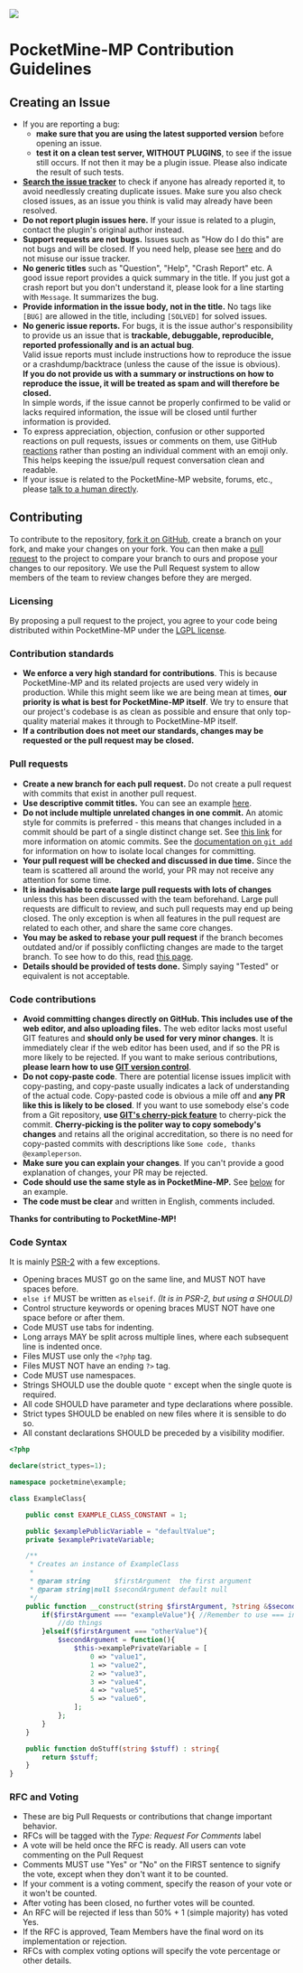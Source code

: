 ![](http://cdn.pocketmine.net/img/PocketMine-MP-h.png)

# PocketMine-MP Contribution Guidelines


## Creating an Issue
- If you are reporting a bug:
  - **make sure that you are using the latest supported version** before opening an issue.
  - **test it on a clean test server, WITHOUT PLUGINS**, to see if the issue still occurs. If not then it may be a plugin issue. Please also indicate the result of such tests.
- **[Search the issue tracker](https://github.com/pmmp/PocketMine-MP/issues?utf8=%E2%9C%93&q=is%3Aissue)** to check if anyone has already reported it, to avoid needlessly creating duplicate issues. Make sure you also check closed issues, as an issue you think is valid may already have been resolved.
- **Do not report plugin issues here.** If your issue is related to a plugin, contact the plugin's original author instead.
- **Support requests are not bugs.** Issues such as "How do I do this" are not bugs and will be closed. If you need help, please see [here](README.md#discussion) and do not misuse our issue tracker.
- **No generic titles** such as "Question", "Help", "Crash Report" etc. A good issue report provides a quick summary in the title. If you just got a crash report but you don't understand it, please look for a line starting with `Message`. It summarizes the bug.
- **Provide information in the issue body, not in the title.** No tags like `[BUG]` are allowed in the title, including `[SOLVED]` for solved issues.
- **No generic issue reports.** For bugs, it is the issue author's responsibility to provide us an issue that is **trackable, debuggable, reproducible, reported professionally and is an actual bug**.
<br>Valid issue reports must include instructions how to reproduce the issue or a crashdump/backtrace (unless the cause of the issue is obvious).
<br>**If you do not provide us with a summary or instructions on how to reproduce the issue, it will be treated as spam and will therefore be closed.**
<br>In simple words, if the issue cannot be properly confirmed to be valid or lacks required information, the issue will be closed until further information is provided.
- To express appreciation, objection, confusion or other supported reactions on pull requests, issues or comments on them, use GitHub [reactions](https://github.com/blog/2119-add-reactions-to-pull-requests-issues-and-comments) rather than posting an individual comment with an emoji only. This helps keeping the issue/pull request conversation clean and readable.
- If your issue is related to the PocketMine-MP website, forums, etc., please [talk to a human directly](README.md#discussionhelp).



## Contributing
To contribute to the repository, [fork it on GitHub](https://github.com/pmmp/PocketMine-MP/fork), create a branch on your fork, and make your changes on your fork. You can then make a [pull request](https://github.com/pmmp/PocketMine-MP/pull/new) to the project to compare your branch to ours and propose your changes to our repository. We use the Pull Request system to allow members of the team to review changes before they are merged.

### Licensing
By proposing a pull request to the project, you agree to your code being distributed within PocketMine-MP under the [LGPL license](LICENSE).

### Contribution standards
- **We enforce a very high standard for contributions**. This is because PocketMine-MP and its related projects are used very widely in production. While this might seem like we are being mean at times, **our priority is what is best for PocketMine-MP itself**.
We try to ensure that our project's codebase is as clean as possible and ensure that only top-quality material makes it through to PocketMine-MP itself.
- **If a contribution does not meet our standards, changes may be requested or the pull request may be closed.**

### Pull requests
- **Create a new branch for each pull request.** Do not create a pull request with commits that exist in another pull request.
- **Use descriptive commit titles.** You can see an example [here](http://tbaggery.com/2008/04/19/a-note-about-git-commit-messages.html).
- **Do not include multiple unrelated changes in one commit.** An atomic style for commits is preferred - this means that changes included in a commit should be part of a single distinct change set. See [this link](https://www.freshconsulting.com/atomic-commits/) for more information on atomic commits. See the [documentation on `git add`](https://git-scm.com/docs/git-add) for information on how to isolate local changes for committing.
- **Your pull request will be checked and discussed in due time.** Since the team is scattered all around the world, your PR may not receive any attention for some time.
- **It is inadvisable to create large pull requests with lots of changes** unless this has been discussed with the team beforehand. Large pull requests are difficult to review, and such pull requests may end up being closed. The only exception is when all features in the pull request are related to each other, and share the same core changes.
- **You may be asked to rebase your pull request** if the branch becomes outdated and/or if possibly conflicting changes are made to the target branch. To see how to do this, read [this page](https://github.com/edx/edx-platform/wiki/How-to-Rebase-a-Pull-Request).
- **Details should be provided of tests done.** Simply saying "Tested" or equivalent is not acceptable.

### Code contributions
- **Avoid committing changes directly on GitHub. This includes use of the web editor, and also uploading files.** The web editor lacks most useful GIT features and **should only be used for very minor changes**. It is immediately clear if the web editor has been used, and if so the PR is more likely to be rejected. If you want to make serious contributions, **please learn how to use [GIT version control](https://git-scm.com/)**.
- **Do not copy-paste code**. There are potential license issues implicit with copy-pasting, and copy-paste usually indicates a lack of understanding of the actual code. Copy-pasted code is obvious a mile off and **any PR like this is likely to be closed**. If you want to use somebody else's code from a Git repository, **use [GIT's cherry-pick feature](https://git-scm.com/docs/git-cherry-pick)** to cherry-pick the commit. **Cherry-picking is the politer way to copy somebody's changes** and retains all the original accreditation, so there is no need for copy-pasted commits with descriptions like `Some code, thanks @exampleperson`.
- **Make sure you can explain your changes**. If you can't provide a good explanation of changes, your PR may be rejected.
- **Code should use the same style as in PocketMine-MP.** See [below](#code-syntax) for an example.
- **The code must be clear** and written in English, comments included.


**Thanks for contributing to PocketMine-MP!**



### Code Syntax

It is mainly [PSR-2](https://github.com/php-fig/fig-standards/blob/master/accepted/PSR-1-basic-coding-standard.md) with a few exceptions.

- Opening braces MUST go on the same line, and MUST NOT have spaces before.
- `else if` MUST be written as `elseif`. _(It is in PSR-2, but using a SHOULD)_
- Control structure keywords or opening braces MUST NOT have one space before or after them.
- Code MUST use tabs for indenting.
- Long arrays MAY be split across multiple lines, where each subsequent line is indented once.
- Files MUST use only the `<?php` tag.
- Files MUST NOT have an ending `?>` tag.
- Code MUST use namespaces.
- Strings SHOULD use the double quote `"` except when the single quote is required.
- All code SHOULD have parameter and type declarations where possible.
- Strict types SHOULD be enabled on new files where it is sensible to do so.
- All constant declarations SHOULD be preceded by a visibility modifier.

```php
<?php

declare(strict_types=1);

namespace pocketmine\example;

class ExampleClass{

	public const EXAMPLE_CLASS_CONSTANT = 1;

	public $examplePublicVariable = "defaultValue";
	private $examplePrivateVariable;

	/**
	 * Creates an instance of ExampleClass
	 *
	 * @param string      $firstArgument  the first argument
	 * @param string|null $secondArgument default null
	 */
	public function __construct(string $firstArgument, ?string &$secondArgument = null){
		if($firstArgument === "exampleValue"){ //Remember to use === instead of == when possible
			//do things
		}elseif($firstArgument === "otherValue"){
			$secondArgument = function(){
				$this->examplePrivateVariable = [
					0 => "value1",
					1 => "value2",
					2 => "value3",
					3 => "value4",
					4 => "value5",
					5 => "value6",
				];
			};
		}
	}

	public function doStuff(string $stuff) : string{
		return $stuff;
	}
}
```

<!-- TODO: RFC and voting on the forums instead -->
### RFC and Voting
* These are big Pull Requests or contributions that change important behavior.
* RFCs will be tagged with the *Type: Request For Comments* label
* A vote will be held once the RFC is ready. All users can vote commenting on the Pull Request
* Comments MUST use "Yes" or "No" on the FIRST sentence to signify the vote, except when they don't want it to be counted.
* If your comment is a voting comment, specify the reason of your vote or it won't be counted.
* After voting has been closed, no further votes will be counted.
* An RFC will be rejected if less than 50% + 1 (simple majority) has voted Yes.
* If the RFC is approved, Team Members have the final word on its implementation or rejection.
* RFCs with complex voting options will specify the vote percentage or other details.
